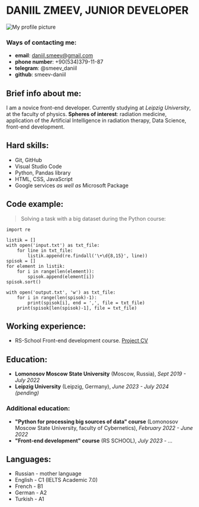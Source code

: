 # DANIIL ZMEEV, JUNIOR DEVELOPER

![My profile picture](../profile.jpg)

### Ways of contacting me:
* **email**: daniil.smeev@gmail.com
* **phone number**: +90(534)379-11-87
* **telegram**: @smeev_daniil
* **github**: smeev-daniil

## Brief info about me:
I am a novice front-end developer. Currently studying at _Leipzig University_, at the faculty of physics. **Spheres of interest**: radiation medicine, application of the Artificial Intelligence in radiation therapy, Data Science, front-end development.

## Hard skills:
* Git, GitHub
* Visual Studio Code
* Python, Pandas library
* HTML, CSS, JavaScript 
* Google services _as well as_ Microsoft Package

## Code example:
> Solving a task with a big dataset during the Python course:
```
import re 

listik = []
with open('input.txt') as txt_file:
    for line in txt_file:
        listik.append(re.findall('\+\d{8,15}', line))
spisok = []
for element in listik:
    for i in range(len(element)):
        spisok.append(element[i])
spisok.sort()

with open('output.txt', 'w') as txt_file:
    for i in range(len(spisok)-1):
        print(spisok[i], end = ',', file = txt_file)
    print(spisok[len(spisok)-1], file = txt_file)
```

## Working experience:
* RS-School Front-end development course. [Project CV](https://github.com/smeev-daniil/rsschool-cv)

## Education:
* **Lomonosov Moscow State University** (Moscow, Russia), _Sept 2019 - July 2022_
* **Leipzig University** (Leipzig, Germany), _June 2023 - July 2024 (pending)_
### Additional education:
* **"Python for processing big sources of data" course** (Lomonosov Moscow State University, faculty of Cybernetics), _February 2022 - June 2022_
* **"Front-end development" course** (RS SCHOOL), _July 2023 - ..._

## Languages:
* Russian - mother language
* English - C1 (IELTS Academic 7.0)
* French - B1
* German - A2
* Turkish - A1